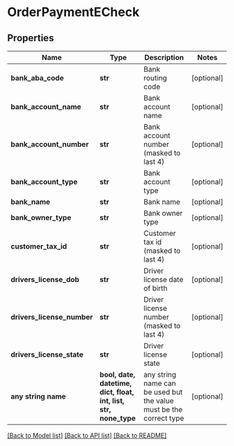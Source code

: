 # OrderPaymentECheck


## Properties
Name | Type | Description | Notes
------------ | ------------- | ------------- | -------------
**bank_aba_code** | **str** | Bank routing code | [optional] 
**bank_account_name** | **str** | Bank account name | [optional] 
**bank_account_number** | **str** | Bank account number (masked to last 4) | [optional] 
**bank_account_type** | **str** | Bank account type | [optional] 
**bank_name** | **str** | Bank name | [optional] 
**bank_owner_type** | **str** | Bank owner type | [optional] 
**customer_tax_id** | **str** | Customer tax id (masked to last 4) | [optional] 
**drivers_license_dob** | **str** | Driver license date of birth | [optional] 
**drivers_license_number** | **str** | Driver license number (masked to last 4) | [optional] 
**drivers_license_state** | **str** | Driver license state | [optional] 
**any string name** | **bool, date, datetime, dict, float, int, list, str, none_type** | any string name can be used but the value must be the correct type | [optional]

[[Back to Model list]](../README.md#documentation-for-models) [[Back to API list]](../README.md#documentation-for-api-endpoints) [[Back to README]](../README.md)


